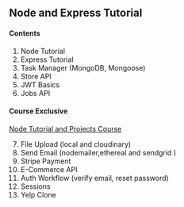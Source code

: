 ## Node and Express Tutorial
#### Contents

1. Node Tutorial
2. Express Tutorial
3. Task Manager (MongoDB, Mongoose)
4. Store API
5. JWT Basics
6. Jobs API

#### Course Exclusive
[Node Tutorial and Projects Course](https://www.udemy.com/course/nodejs-tutorial-and-projects-course/?referralCode=E94792BEAE9ADD204BC7)

7. File Upload (local and cloudinary)
8. Send Email (nodemailer,ethereal and sendgrid )
9. Stripe Payment
10. E-Commerce API
11. Auth Workflow (verify email, reset password)
12. Sessions
13. Yelp Clone